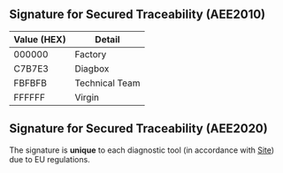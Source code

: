 ## Signature for Secured Traceability (AEE2010)

| Value (HEX) | Detail |
|--|--|
| 000000 | Factory |
| C7B7E3 | Diagbox |
| FBFBFB | Technical Team |
| FFFFFF | Virgin |

## Signature for Secured Traceability (AEE2020)

The signature is **unique** to each diagnostic tool (in accordance with [Site](https://github.com/ludwig-v/arduino-psa-diag/blob/master/SITES.md)) due to EU regulations.